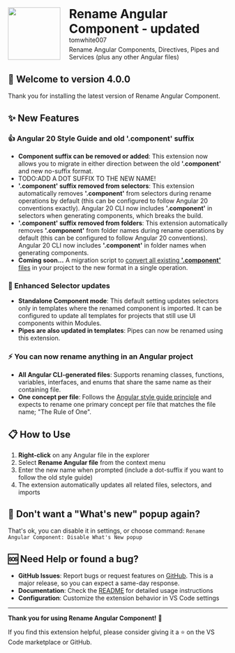 <div style="display: flex; align-items: center; gap: 20px; margin-bottom: 30px;">
  <img src="https://cdn.jsdelivr.net/gh/tomwhite007/rename-angular-component@main/assets/rename-angular-component-icon.png" height="120">
  <div>
    <h1 style="margin: 0; border-bottom: none;">Rename Angular Component - updated</h1>
    <p style="margin: 0 0 5px 0;">tomwhite007</p>
    <p style="margin: 0;">Rename Angular Components, Directives, Pipes and Services (plus any other Angular files)</p>
  </div>
</div>

## 🎉 Welcome to version 4.0.0

Thank you for installing the latest version of Rename Angular Component.

## ✨ New Features

### 👍 Angular 20 Style Guide and old '.component' suffix

- **Component suffix can be removed or added**: This extension now allows you to migrate in either direction between the old **'.component'** and new no-suffix format.
- TODO:ADD A DOT SUFFIX TO THE NEW NAME!
- **'.component' suffix removed from selectors**: This extension automatically removes **'.component'** from selectors during rename operations by default (this can be configured to follow Angular 20 conventions exactly). Angular 20 CLI now includes **'.component'** in selectors when generating components, which breaks the build.
- **'.component' suffix removed from folders**: This extension automatically removes **'.component'** from folder names during rename operations by default (this can be configured to follow Angular 20 conventions). Angular 20 CLI now includes **'.component'** in folder names when generating components.
- **Coming soon...** A migration script to [convert all existing **'.component'** files](https://github.com/tomwhite007/rename-angular-component/issues/56) in your project to the new format in a single operation.

### 🌈 Enhanced Selector updates

- **Standalone Component mode**: This default setting updates selectors only in templates where the renamed component is imported. It can be configured to update all templates for projects that still use UI components within Modules.
- **Pipes are also updated in templates**: Pipes can now be renamed using this extension.

### ⚡ You can now rename anything in an Angular project

- **All Angular CLI-generated files**: Supports renaming classes, functions, variables, interfaces, and enums that share the same name as their containing file.
- **One concept per file**: Follows the [Angular style guide principle](https://angular.dev/style-guide#one-concept-per-file) and expects to rename one primary concept per file that matches the file name; "The Rule of One".

## 📋 How to Use

1. **Right-click** on any Angular file in the explorer
2. Select **Rename Angular file** from the context menu
3. Enter the new name when prompted (include a dot-suffix if you want to follow the old style guide)
4. The extension automatically updates all related files, selectors, and imports

## 🙈 Don't want a "What's new" popup again?

That's ok, you can disable it in settings, or choose command: `Rename Angular Component: Disable What's New popup`

## 🆘 Need Help or found a bug?

- **GitHub Issues**: Report bugs or request features on [GitHub](https://github.com/tomwhite007/rename-angular-component/issues). This is a major release, so you can expect a same-day response.
- **Documentation**: Check the [README](https://github.com/tomwhite007/rename-angular-component#readme) for detailed usage instructions
- **Configuration**: Customize the extension behavior in VS Code settings

---

**Thank you for using Rename Angular Component!** 🚀

If you find this extension helpful, please consider giving it a ⭐ on the VS Code marketplace or GitHub.
